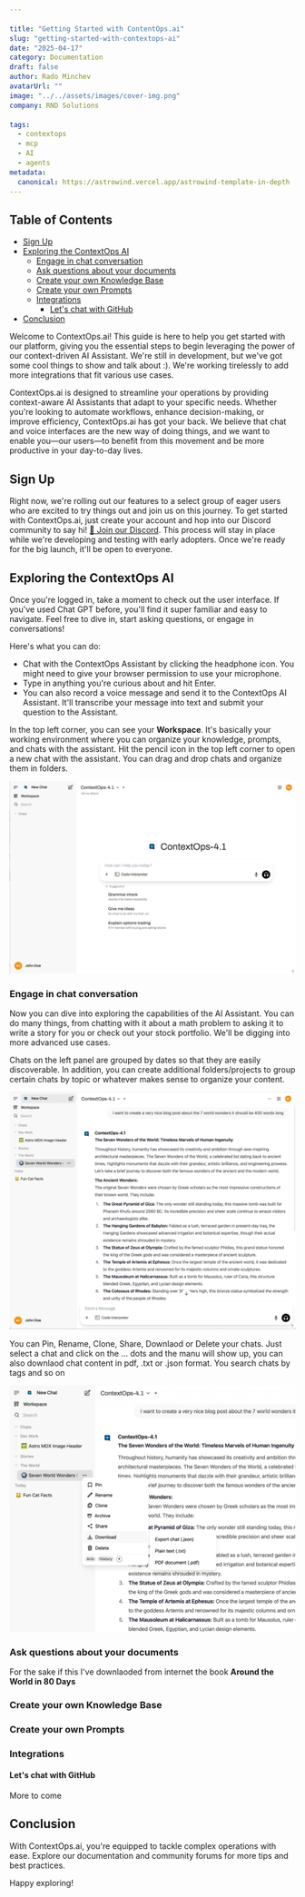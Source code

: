 ```yaml
---

title: "Getting Started with ContentOps.ai"
slug: "getting-started-with-contextops-ai"
date: "2025-04-17"
category: Documentation
draft: false
author: Rado Minchev
avatarUrl: ""
image: "../../assets/images/cover-img.png"
company: RND Solutions

tags:
  - contextops
  - mcp
  - AI
  - agents
metadata:
  canonical: https://astrowind.vercel.app/astrowind-template-in-depth
---
```

## Table of Contents

- [Sign Up](#sign-up)
- [Exploring the ContextOps AI](#exploring-the-contextops-ai)
  - [Engage in chat conversation](#engage-in-chat-conversation)
  - [Ask questions about your documents](#ask-questions-about-your-documents)
  - [Create your own Knowledge Base](#create-your-own-knowledge-base)
  - [Create your own Prompts](#create-your-own-prompts)
  - [Integrations](#integrations)
    - [Let's chat with GitHub](#lets-chat-with-github)
- [Conclusion](#conclusion)

Welcome to ContextOps.ai! This guide is here to help you get started with our platform, giving you the essential steps to begin leveraging the power of our context-driven AI Assistant. We're still in development, but we've got some cool things to show and talk about :). We're working tirelessly to add more integrations that fit various use cases.

ContextOps.ai is designed to streamline your operations by providing context-aware AI Assistants that adapt to your specific needs. Whether you're looking to automate workflows, enhance decision-making, or improve efficiency, ContextOps.ai has got your back. We believe that chat and voice interfaces are the new way of doing things, and we want to enable you—our users—to benefit from this movement and be more productive in your day-to-day lives.

## Sign Up

Right now, we're rolling out our features to a select group of eager users who are excited to try things out and join us on this journey. To get started with ContextOps.ai, just create your account and hop into our Discord community to say hi! [🔗 Join our Discord](https://discord.gg/RNa7nds8). This process will stay in place while we're developing and testing with early adopters. Once we're ready for the big launch, it'll be open to everyone.


## Exploring the ContextOps AI

Once you're logged in, take a moment to check out the user interface. If you've used Chat GPT before, you'll find it super familiar and easy to navigate. Feel free to dive in, start asking questions, or engage in conversations!

Here's what you can do:
- Chat with the ContextOps Assistant by clicking the headphone icon. You might need to give your browser permission to use your microphone.
- Type in anything you're curious about and hit Enter.
- You can also record a voice message and send it to the ContextOps AI Assistant. It'll transcribe your message into text and submit your question to the Assistant.

In the top left corner, you can see your **Workspace**. It's basically your working environment where you can organize your knowledge, prompts, and chats with the assistant. Hit the pencil icon in the top left corner to open a new chat with the assistant. You can drag and drop chats and organize them in folders.

![Exploring ContextOps AI](public/getting-started.png)

### Engage in chat conversation 

Now you can dive into exploring the capabilities of the AI Assistant. You can do many things, from chatting with it about a math problem to asking it to write a story for you or check out your stock portfolio. We'll be digging into more advanced use cases.

Chats on the left panel are grouped by dates so that they are easily discoverable. In addition, you can create additional folders/projects to group certain chats by topic or whatever makes sense to organize your content.

![Exploring ContextOps AI](public/chat-ui.png)

You can Pin, Rename, Clone, Share, Downlaod or Delete your chats. Just select a chat and click on the ... dots and the manu will show up, you can also downlaod chat content in pdf, .txt or .json format. You search chats by tags and so on

![Exploring ContextOps AI](public/chats.png)


### Ask questions about your documents
For the sake if this I've downlaoded from internet the book **Around the World in 80 Days**


### Create your own Knowledge Base

### Create your own Prompts

### Integrations

#### Let's chat with GitHub 

More to come

## Conclusion

With ContextOps.ai, you're equipped to tackle complex operations with ease. Explore our documentation and community forums for more tips and best practices.

Happy exploring!
